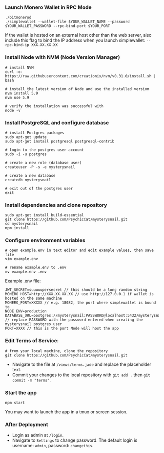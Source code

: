 ### Launch Monero Wallet in RPC Mode

    ./bitmonerod
    ./simplewallet --wallet-file $YOUR_WALLET_NAME --password $YOUR_WALLET_PASSWORD --rpc-bind-port $YOUR_PORT

If the wallet is hosted on an external host other than the web server, also include this flag to bind the IP address when you launch simplewallet: `--rpc-bind-ip XXX.XX.XX.XX`

### Install Node with NVM (Node Version Manager)

    # install NVM
    curl -o- https://raw.githubusercontent.com/creationix/nvm/v0.31.0/install.sh | bash
    
    # install the latest version of Node and use the installed version
    nvm install 5.9
    nvm use 5.9
    
    # verify the installation was successful with
    node -v

### Install PostgreSQL and configure database

    # install Postgres packages
    sudo apt-get update
    sudo apt-get install postgresql postgresql-contrib
    
    # login to the postgres user account
    sudo -i -u postgres
    
    # create a new role (database user)
    createuser -P -s -e mysterysnail
    
    # create a new database
    createdb mysterysnail
    
    # exit out of the postgres user
    exit
    
### Install dependencies and clone repository

    sudo apt-get install build-essential
    git clone https://github.com/PsychicCat/mysterysnail.git
    cd mysterysnail
    npm install
    
### Configure environment variables 

    # open example.env in text editor and edit example values, then save file
    vim example.env
    
    # rename example.env to .env
    mv example.env .env
    
Example .env file:

    JWT_SECRET=suuuuupersecret // this should be a long random string
    MONERO_HOST=http://XXX.XX.XX.XX // use http://127.0.0.1 if wallet is hosted on the same machine
    MONERO_PORT=XXXXX // e.g. 18082, the port where simplewallet is bound to
    NODE_ENV=production
    DATABASE_URL=postgres://mysterysnail:PASSWORD@localhost:5432/mysterysnail // replace PASSWORD with the password entered when creating the mysterysnail postgres user
    PORT=XXXX // this is the port Node will host the app

### Edit Terms of Service:

    # from your local machine, clone the repository
    git clone https://github.com/PsychicCat/mysterysnail.git

* Navigate to the file at `/views/terms.jade` and replace the placeholder text.
* Commit your changes to the local repository with `git add .` then `git commit -m "terms"`.

### Start the app

    npm start
    
You may want to launch the app in a tmux or screen session.

### After Deployment

* Login as admin at `/login`.
* Navigate to `Settings` to change password. The default login is username: `admin`, password: `changethis`.
    
    
